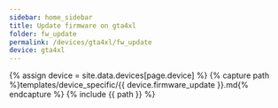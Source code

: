 ```yaml
---
sidebar: home_sidebar
title: Update firmware on gta4xl
folder: fw_update
permalink: /devices/gta4xl/fw_update
device: gta4xl
---
```

{% assign device = site.data.devices[page.device] %}
{% capture path %}templates/device_specific/{{ device.firmware_update }}.md{% endcapture %}
{% include {{ path }} %}
